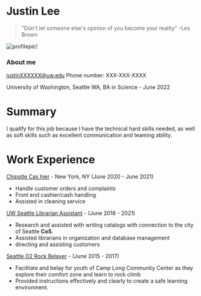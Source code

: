 # Justin Lee

> "Don't let someone else's opinion of you become your reality" 
-Les Brown

![profilepic!](https://m.media-amazon.com/images/I/41jLBhDISxL._SY355_.jpg)

### About me
justinXXXXXX@uw.edu
Phone number: XXX-XXX-XXXX

University of Washington, Seattle WA, BA in Science - June 2022

# Summary

I qualify for this job because I have the technical hard skills needed, as well as soft skills such as excellent communication and teaming ability.

# Work Experience
	
[Chipotle Cas hier](https://www.chipotle.com/) - New York, NY (June 2020 - June 2021)
- Handle customer orders and complaints
- Front end cashier/cash handling
- Assisted in cleaning service

[UW Seattle Librarian Assistant](https://www.washington.edu/) - (June 2018 - 2021)

- Research and assisted with writing catalogs with connection to the city of Seattle **CoS**.
- Assisted librarians in organization and database management
- directing and assisting customers

[Seattle O2 Rock Belayer](http://www.seattle.gov/parks/o2---outdoor-opportunities-program-for-teens) - (June 2015 - 2017)

- Facilitate and belay for youth of Camp Long Community Center as they explore their comfort zone and learn to rock climb
- Provided instructions effectively and clearly to create a safe learning environment.